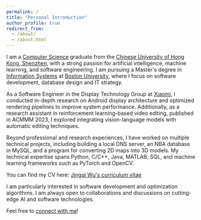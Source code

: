 ```yaml
---
permalink: /
title: "Personal Introduction"
author_profile: true
redirect_from: 
  - /about/
  - /about.html
---
```


I am a [Computer Science](https://sds.cuhk.edu.cn/en/page/363) graduate from the [Chinese University of Hong Kong, Shenzhen](https://sds.cuhk.edu.cn/en), with a strong passion for artificial intelligence, machine learning, and software engineering. I am pursuing a Master's degree in [Information Systems](https://www.bu.edu/met/degrees-certificates/ms-computer-information-systems/) at [Boston University](https://www.bu.edu/), where I focus on software development, database design and IT strategy.

As a Software Engineer in the Display Technology Group at [Xiaomi](https://www.mi.com/us/), I conducted in-depth research on Android display architecture and optimized rendering pipelines to improve system performance. Additionally, as a research assistant in reinforcement learning-based video editing, published in ACMMM 2023, I explored integrating vision-language models with automatic editing techniques.

Beyond professional and research experiences, I have worked on multiple technical projects, including building a local DNS server, an NBA database in MySQL, and a program for converting 2D maps into 3D models. My technical expertise spans Python, C/C++, Java, MATLAB, SQL, and machine learning frameworks such as PyTorch and OpenCV.

You can find my CV here: [Jingqi Wu's curriculum vitae](../assets/curriculum_vitae_of_Jingqi_Wu.pdf)

I am particularly interested in software development and optimization algorithms. I am always open to collaborations and discussions on cutting-edge AI and software technologies.

Feel free to [connect with me](https://www.linkedin.com/in/wujingqi/)!
